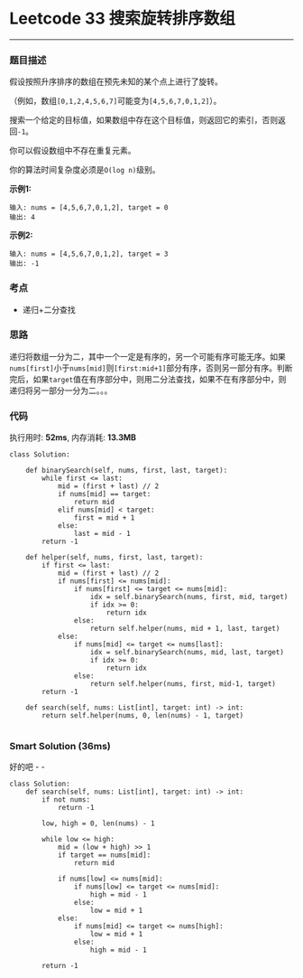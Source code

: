 # Leetcode 33 搜索旋转排序数组
***
### 题目描述
假设按照升序排序的数组在预先未知的某个点上进行了旋转。    

（例如，数组`[0,1,2,4,5,6,7]`可能变为`[4,5,6,7,0,1,2]`）。  

搜索一个给定的目标值，如果数组中存在这个目标值，则返回它的索引，否则返回`-1`。  

你可以假设数组中不存在重复元素。  

你的算法时间复杂度必须是`O(log n)`级别。

**示例1:**   
	
	输入: nums = [4,5,6,7,0,1,2], target = 0
	输出: 4
	
**示例2:**   
	
	输入: nums = [4,5,6,7,0,1,2], target = 3
	输出: -1
	

### 考点

* 递归+二分查找

### 思路
递归将数组一分为二，其中一个一定是有序的，另一个可能有序可能无序。如果`nums[first]`小于`nums[mid]`则`[first:mid+1]`部分有序，否则另一部分有序。判断完后，如果`target`值在有序部分中，则用二分法查找，如果不在有序部分中，则递归将另一部分一分为二。。。

### 代码  
执行用时: **52ms**, 内存消耗: **13.3MB**

```
class Solution:
    
    def binarySearch(self, nums, first, last, target):
        while first <= last:
            mid = (first + last) // 2
            if nums[mid] == target:
                return mid
            elif nums[mid] < target:
                first = mid + 1
            else:
                last = mid - 1
        return -1
    
    def helper(self, nums, first, last, target):
        if first <= last:
            mid = (first + last) // 2
            if nums[first] <= nums[mid]:
                if nums[first] <= target <= nums[mid]:
                    idx = self.binarySearch(nums, first, mid, target)
                    if idx >= 0:
                        return idx
                else:
                    return self.helper(nums, mid + 1, last, target)
            else:
                if nums[mid] <= target <= nums[last]:
                    idx = self.binarySearch(nums, mid, last, target)
                    if idx >= 0:
                        return idx
                else:
                    return self.helper(nums, first, mid-1, target)
        return -1
    
    def search(self, nums: List[int], target: int) -> int:
        return self.helper(nums, 0, len(nums) - 1, target)
              
```

### Smart Solution (36ms)
好的吧 - -

```
class Solution:
    def search(self, nums: List[int], target: int) -> int:
        if not nums:
            return -1

        low, high = 0, len(nums) - 1

        while low <= high:
            mid = (low + high) >> 1
            if target == nums[mid]:
                return mid

            if nums[low] <= nums[mid]:
                if nums[low] <= target <= nums[mid]:
                    high = mid - 1
                else:
                    low = mid + 1
            else:
                if nums[mid] <= target <= nums[high]:
                    low = mid + 1
                else:
                    high = mid - 1

        return -1
```







	